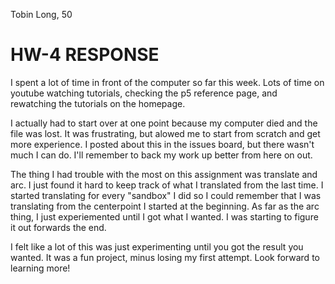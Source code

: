 Tobin Long, 50




# HW-4 RESPONSE

I spent a lot of time in front of the computer so far this week.  Lots of time
on youtube watching tutorials, checking the p5 reference page, and rewatching
the tutorials on the homepage.

I actually had to start over at one point because my computer died and the file was lost.  It was frustrating, but alowed me to start from scratch and get more experience. I posted about this in the issues board, but there wasn't much I can do.  I'll remember to back my work up better from here on out.

The thing I had trouble with the most on this assignment was translate and arc.  I just found it hard to keep track of what I translated from the last time.  I started translating for every "sandbox" I did so I could remember that I was translating from the centerpoint I started at the beginning. As far as the arc thing, I just experiemented until I got what I wanted.  I was starting to figure it out forwards the end.

I felt like a lot of this was just experimenting until you got the result you wanted. It was a fun project, minus losing my first attempt.  Look forward to learning more!
